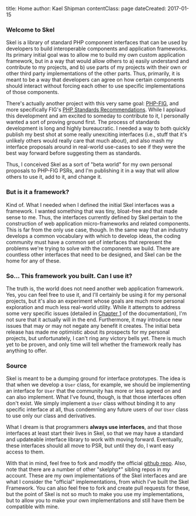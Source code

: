 title: Home
author: Kael Shipman
contentClass: page
dateCreated: 2017-01-15

### Welcome to Skel

Skel is a library of standard PHP component interfaces that can be used by developers to build interoperable components and application frameworks. Its primary initial goal was to allow me to build my own custom application framework, but in a way that would allow others to a) easily understand and contribute to my projects, and b) use parts of my projects with their own or other third party implementations of the other parts. Thus, primarily, it is meant to be a way that developers can agree on how certain components should interact without forcing each other to use specific implementations of those components.

There's actually another project with this very same goal: [PHP-FIG](http://www.php-fig.org/), and more specifically FIG's [PHP Standards Recommendations](http://www.php-fig.org/psr/). While I applaud this development and am excited to someday to contribute to it, I personally wanted a sort of proving ground first. The process of standards development is long and highly bureaucratic. I needed a way to both quickly publish my best shot at some really unexciting interfaces (i.e., stuff that it's unlikely others would really care that much about), and also mash my interface proposals around in real-world use-cases to see if they were the best way forward before suggesting them as standards.

Thus, I conceived Skel as a sort of "beta world" for my own personal proposals to PHP-FIG PSRs, and I'm publishing it in a way that will allow others to use it, add to it, and change it.

### But is it a framework?

Kind of. What I needed when I defined the initial Skel interfaces was a framework. I wanted something that was tiny, bloat-free and that made sense to me. Thus, the interfaces currently defined by Skel pertain to the construction of web application micro-frameworks and related components. This is far from the only use case, though. In the same way that an industry develops a common vocabulary with which to develop ideas, the coding community must have a common set of interfaces that represent the problems we're trying to solve with the components we build. There are countless other interfaces that need to be designed, and Skel can be the home for any of these.

### So... This framework you built. Can I use it?

The truth is, the world does not need another web application framework. Yes, you can feel free to use it, and I'll certainly be using it for my personal projects, but it's also an experiment whose goals are much more personal exploration and much less real-world utility. While it attempts to address some very specific issues (detailed in [Chapter 1](/docs/01-conceptual-overview) of the documentation), I'm not sure that it actually will in the end. Furthermore, it may introduce new issues that may or may not negate any benefit it creates. The initial beta release has made me optimistic about its prospects for my personal projects, but unfortunately, I can't ring any victory bells yet. There is much yet to be proven, and only time will tell whether the framework really has anything to offer.

### Source

Skel is meant to be a dumping ground for interface prototypes. The idea is that when we develop a `User` class, for example, we should be implementing an interface for `User` that the community has more or less agreed on and can also implement. What I've found, though, is that those interfaces often don't exist. We simply implement a `User` class without binding it to any specific interface at all, thus condemning any future users of our `User` class to use only our class and derivatives.

What I dream is that programmers **always use interfaces**, and that those interfaces at least start their lives in Skel, so that we may have a standard and updateable interface library to work with moving forward. Eventually, these interfaces should all move to PSR, but until they do, I want easy access to them.

With that in mind, feel free to fork and modify the official [github repo](https://github.com/kael-shipman/skelphp-header). Also, note that there are a number of other "skelphp\*" sibling repos in my account. These are my own implementations of the Skel interfaces and are what I consider the "official" implementations, from which I've built the Skel Framework. You can also feel free to fork and create pull requests for these, but the point of Skel is not so much to make you use my implementations, but to allow you to make your own implementations and still have them be compatible with mine.

